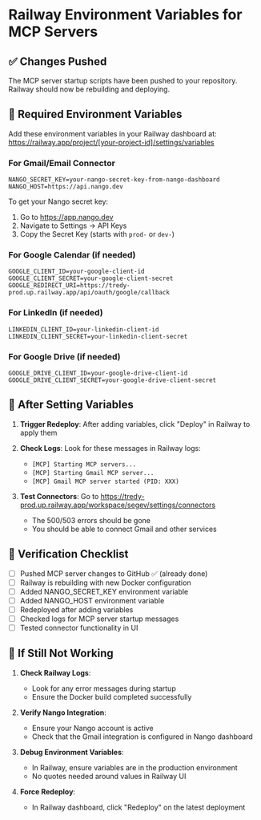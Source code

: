 # Railway Environment Variables for MCP Servers

## ✅ Changes Pushed
The MCP server startup scripts have been pushed to your repository. Railway should now be rebuilding and deploying.

## 🔧 Required Environment Variables

Add these environment variables in your Railway dashboard at:
https://railway.app/project/[your-project-id]/settings/variables

### For Gmail/Email Connector
```
NANGO_SECRET_KEY=your-nango-secret-key-from-nango-dashboard
NANGO_HOST=https://api.nango.dev
```

To get your Nango secret key:
1. Go to https://app.nango.dev
2. Navigate to Settings → API Keys
3. Copy the Secret Key (starts with `prod-` or `dev-`)

### For Google Calendar (if needed)
```
GOOGLE_CLIENT_ID=your-google-client-id
GOOGLE_CLIENT_SECRET=your-google-client-secret
GOOGLE_REDIRECT_URI=https://tredy-prod.up.railway.app/api/oauth/google/callback
```

### For LinkedIn (if needed)
```
LINKEDIN_CLIENT_ID=your-linkedin-client-id
LINKEDIN_CLIENT_SECRET=your-linkedin-client-secret
```

### For Google Drive (if needed)
```
GOOGLE_DRIVE_CLIENT_ID=your-google-drive-client-id
GOOGLE_DRIVE_CLIENT_SECRET=your-google-drive-client-secret
```

## 🚀 After Setting Variables

1. **Trigger Redeploy**: After adding variables, click "Deploy" in Railway to apply them
2. **Check Logs**: Look for these messages in Railway logs:
   - `[MCP] Starting MCP servers...`
   - `[MCP] Starting Gmail MCP server...`
   - `[MCP] Gmail MCP server started (PID: XXX)`

3. **Test Connectors**: Go to https://tredy-prod.up.railway.app/workspace/segev/settings/connectors
   - The 500/503 errors should be gone
   - You should be able to connect Gmail and other services

## 📝 Verification Checklist

- [ ] Pushed MCP server changes to GitHub ✅ (already done)
- [ ] Railway is rebuilding with new Docker configuration
- [ ] Added NANGO_SECRET_KEY environment variable
- [ ] Added NANGO_HOST environment variable  
- [ ] Redeployed after adding variables
- [ ] Checked logs for MCP server startup messages
- [ ] Tested connector functionality in UI

## 🐛 If Still Not Working

1. **Check Railway Logs**: 
   - Look for any error messages during startup
   - Ensure the Docker build completed successfully

2. **Verify Nango Integration**:
   - Ensure your Nango account is active
   - Check that the Gmail integration is configured in Nango dashboard

3. **Debug Environment Variables**:
   - In Railway, ensure variables are in the production environment
   - No quotes needed around values in Railway UI

4. **Force Redeploy**:
   - In Railway dashboard, click "Redeploy" on the latest deployment